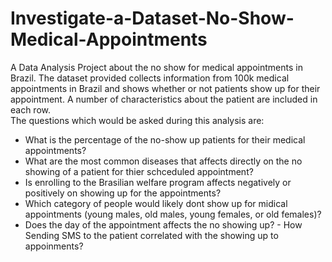 # Investigate-a-Dataset-No-Show-Medical-Appointments
A Data Analysis Project about the no show for medical appointments in Brazil. The dataset provided collects information from 100k medical appointments in Brazil and shows whether or not patients show up for their appointment. A number of characteristics about the patient are included in each row.  
The questions which would be asked during this analysis are:  
- What is the percentage of the no-show up patients for their medical appointments?  
- What are the most common diseases that affects directly on the no showing of a patient for thier schceduled appointment?  
- Is enrolling to the Brasilian welfare program affects negatively or positively on showing up for the appointments?  
- Which category of people would likely dont show up for midical appointments (young males, old males, young females, or old females)?  
- Does the day of the appointment affects the no showing up?  - How Sending SMS to the patient correlated with the showing up to appoinments?
